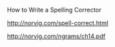 How to Write a Spelling Corrector

http://norvig.com/spell-correct.html



http://norvig.com/ngrams/ch14.pdf





